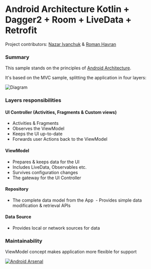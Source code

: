 # Android Architecture Kotlin + Dagger2 + Room + LiveData + Retrofit

Project contributors: [Nazar Ivanchuk](https://goo.gl/1185SB) & [Roman Havran](https://goo.gl/W0NQfP)

### Summary
This sample stands on the principles of [Android Architecture](https://goo.gl/p917KL).

It's based on the MVC sample, splitting the application in four layers:

<img src="https://developer.android.com/topic/libraries/architecture/images/final-architecture.png" alt="Diagram"/>


### Layers responsibilities
#### UI Controller (Activities, Fragments & Custom views)

 - Activities & Fragments
 - Observes the ViewModel
 - Keeps the UI up-to-date
 - Forwards user Actions back to the ViewModel
 
#### ViewModel
  
  - Prepares & keeps data for the UI
  - Includes LiveData, Observables etc.
  - Survives configuration changes
  - The gateway for the UI Controller
  
#### Repository
 
  - The complete data model from the App
  - Provides simple data modification & retrieval APIs

#### Data Source
  - Provides local or network sources for data

### Maintainability

ViewModel concept makes application more flexible for support 


[![Android Arsenal](https://img.shields.io/badge/Android%20Arsenal-Android--CleanArchitecture-brightgreen.svg?style=flat)](https://android-arsenal.com/details/3/5775)
